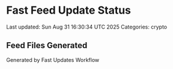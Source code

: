 # Fast Feed Update Status
Last updated: Sun Aug 31 16:30:34 UTC 2025
Categories: crypto

## Feed Files Generated

Generated by Fast Updates Workflow
